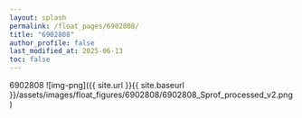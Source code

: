 ```yaml
---
layout: splash
permalink: /float_pages/6902808/
title: "6902808"
author_profile: false
last_modified_at: 2025-06-13
toc: false
---
```

 
6902808
![img-png]({{ site.url }}{{ site.baseurl }}/assets/images/float_figures/6902808/6902808_Sprof_processed_v2.png)